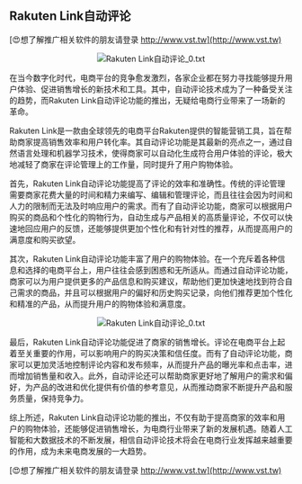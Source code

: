 ## **Rakuten Link自动评论**

[😍想了解推广相关软件的朋友请登录 http://www.vst.tw](http://www.vst.tw)

 <center><img src="https://vst.tw/MP4/tuiguang/png/0.png" alt="Rakuten Link自动评论_0.txt"></center>

在当今数字化时代，电商平台的竞争愈发激烈，各家企业都在努力寻找能够提升用户体验、促进销售增长的新技术和工具。其中，自动评论技术成为了一种备受关注的趋势，而Rakuten Link自动评论功能的推出，无疑给电商行业带来了一场新的革命。

Rakuten Link是一款由全球领先的电商平台Rakuten提供的智能营销工具，旨在帮助商家提高销售效率和用户转化率。其自动评论功能是其最新的亮点之一，通过自然语言处理和机器学习技术，使得商家可以自动化生成符合用户体验的评论，极大地减轻了商家在评论管理上的工作量，同时提升了用户购物体验。

首先，Rakuten Link自动评论功能提高了评论的效率和准确性。传统的评论管理需要商家花费大量的时间和精力来编写、编辑和管理评论，而且往往会因为时间和人力的限制而无法及时响应用户的需求。而有了自动评论功能，商家可以根据用户购买的商品和个性化的购物行为，自动生成与产品相关的高质量评论，不仅可以快速地回应用户的反馈，还能够提供更加个性化和有针对性的推荐，从而提高用户的满意度和购买欲望。

其次，Rakuten Link自动评论功能丰富了用户的购物体验。在一个充斥着各种信息和选择的电商平台上，用户往往会感到困惑和无所适从。而通过自动评论功能，商家可以为用户提供更多的产品信息和购买建议，帮助他们更加快速地找到符合自己需求的商品，并且可以根据用户的偏好和历史购买记录，向他们推荐更加个性化和精准的产品，从而提升用户的购物体验和满意度。

 <center><img src="https://vst.tw/MP4/tuiguang/png/1.png" alt="Rakuten Link自动评论_0.txt"></center>

最后，Rakuten Link自动评论功能促进了商家的销售增长。评论在电商平台上起着至关重要的作用，可以影响用户的购买决策和信任度。而有了自动评论功能，商家可以更加灵活地控制评论内容和发布频率，从而提升产品的曝光率和点击率，进而增加销售量和收入。此外，自动评论还可以帮助商家更好地了解用户的需求和偏好，为产品的改进和优化提供有价值的参考意见，从而推动商家不断提升产品和服务质量，保持竞争力。

综上所述，Rakuten Link自动评论功能的推出，不仅有助于提高商家的效率和用户的购物体验，还能够促进销售增长，为电商行业带来了新的发展机遇。随着人工智能和大数据技术的不断发展，相信自动评论技术将会在电商行业发挥越来越重要的作用，成为未来电商发展的一大趋势。

[😍想了解推广相关软件的朋友请登录 http://www.vst.tw](http://www.vst.tw)



